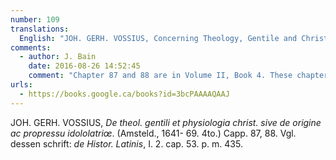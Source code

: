 ```yaml
---
number: 109
translations:
  English: "JOH. GERH. VOSSIUS, Concerning Theology, Gentile and Christian physiology, or about the origin and development of idolatry. (Amsteld., 1641- 69. 4to.) Chapter. 87, 88. Compare his writing: Of Latin history, I. 2nd chapter. 53. p. m. 435. [Trans. S. Docking]"
comments:
  - author: J. Bain
    date: 2016-08-26 14:52:45
    comment: "Chapter 87 and 88 are in Volume II, Book 4. These chapters are not about Hildegard per se, but do make reference to her and her book, <em>Physica</em>. The link takes you directly to chapter 87."
urls:
  - https://books.google.ca/books?id=3bcPAAAAQAAJ
---
```


JOH. GERH. VOSSIUS, <em>De theol. gentili et physiologia christ. sive de origine ac propressu idololatriœ</em>. (Amsteld., 1641- 69. 4to.) Capp. 87, 88. Vgl. dessen schrift: <em>de Histor. Latinis</em>, I. 2. cap. 53. p. m. 435.
